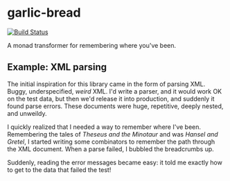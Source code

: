 # garlic-bread

[![Build Status](https://travis-ci.org/parsonsmatt/garlic-bread.svg?branch=master)](https://travis-ci.org/parsonsmatt/garlic-bread)

A monad transformer for remembering where you've been.

## Example: XML parsing

The initial inspiration for this library came in the form of parsing XML.
Buggy, underspecified, *weird* XML.
I'd write a parser, and it would work OK on the test data, but then we'd release it into production, and suddenly it found parse errors.
These documents were huge, repetitive, deeply nested, and unweildy.

I quickly realized that I needed a way to remember where I've been.
Remembering the tales of *Theseus and the Minotaur* and was *Hansel and Gretel*, I started writing some combinators to remember the path through the XML document.
When a parse failed, I bubbled the breadcrumbs up.

Suddenly, reading the error messages became easy: it told me exactly how to get to the data that failed the test!
